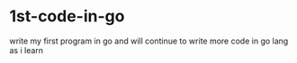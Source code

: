 # 1st-code-in-go
write my first program in go and will continue to write more  code in go lang as i learn
